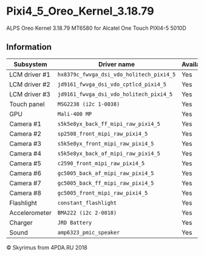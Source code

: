 # Pixi4_5_Oreo_Kernel_3.18.79
ALPS Oreo Kernel 3.18.79 MT6580 for Alcatel One Touch PIXI4-5 5010D 

## Information
| Subsystem | Driver name | Availability | Working |
|-----------|-------------|--------------|---------|
| LCM driver #1 | `hx8379c_fwvga_dsi_vdo_holitech_pixi4_5` | Yes | Yes |
| LCM driver #2 | `jd9161_fwvga_dsi_vdo_cptlcd_pixi4_5` | Yes | Yes |
| LCM driver #3 | `jd9161_fwvga_dsi_vdo_holitech_pixi4_5` | Yes | Yes |
| Touch panel | `MSG2238 (i2c 1-0038)` | Yes | Yes |
| GPU | `Mali-400 MP` | Yes | Yes |
| Camera #1 | `s5k5e8yx_back_ff_mipi_raw_pixi4_5` | Yes | No |
| Camera #2 | `sp2508_front_mipi_raw_pixi4_5` | Yes | No |
| Camera #3 | `s5k5e8yx_front_mipi_raw_pixi4_5` | Yes | No |
| Camera #4 | `s5k5e8yx_back_af_mipi_raw_pixi4_5` | Yes | No |
| Camera #5 | `c2590_front_mipi_raw_pixi4_5` | Yes | No |
| Camera #6 | `gc5005_back_af_mipi_raw_pixi4_5` | Yes | No |
| Camera #7 | `gc5005_back_ff_mipi_raw_pixi4_5` | Yes | No |
| Camera #8 | `gc5005_front_mipi_raw_pixi4_5` | Yes | No |
| Flashlight | `constant_flashlight` | Yes | Yes |
| Accelerometer | `BMA222 (i2c 2-0018)` | Yes | Yes |
| Charger | `JRD Battery` | Yes | Yes |
| Sound | `amp6323_pmic_speaker` | Yes | Yes |


© Skyrimus from 4PDA.RU 2018


